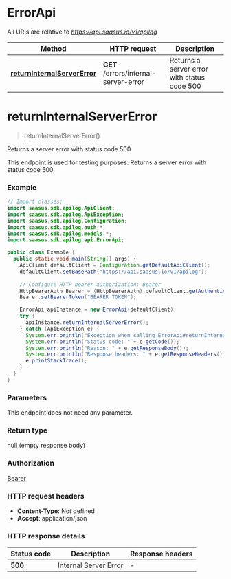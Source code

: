 # ErrorApi

All URIs are relative to *https://api.saasus.io/v1/apilog*

| Method | HTTP request | Description |
|------------- | ------------- | -------------|
| [**returnInternalServerError**](ErrorApi.md#returnInternalServerError) | **GET** /errors/internal-server-error | Returns a server error with status code 500 |


<a id="returnInternalServerError"></a>
# **returnInternalServerError**
> returnInternalServerError()

Returns a server error with status code 500

This endpoint is used for testing purposes. Returns a server error with status code 500. 

### Example
```java
// Import classes:
import saasus.sdk.apilog.ApiClient;
import saasus.sdk.apilog.ApiException;
import saasus.sdk.apilog.Configuration;
import saasus.sdk.apilog.auth.*;
import saasus.sdk.apilog.models.*;
import saasus.sdk.apilog.api.ErrorApi;

public class Example {
  public static void main(String[] args) {
    ApiClient defaultClient = Configuration.getDefaultApiClient();
    defaultClient.setBasePath("https://api.saasus.io/v1/apilog");
    
    // Configure HTTP bearer authorization: Bearer
    HttpBearerAuth Bearer = (HttpBearerAuth) defaultClient.getAuthentication("Bearer");
    Bearer.setBearerToken("BEARER TOKEN");

    ErrorApi apiInstance = new ErrorApi(defaultClient);
    try {
      apiInstance.returnInternalServerError();
    } catch (ApiException e) {
      System.err.println("Exception when calling ErrorApi#returnInternalServerError");
      System.err.println("Status code: " + e.getCode());
      System.err.println("Reason: " + e.getResponseBody());
      System.err.println("Response headers: " + e.getResponseHeaders());
      e.printStackTrace();
    }
  }
}
```

### Parameters
This endpoint does not need any parameter.

### Return type

null (empty response body)

### Authorization

[Bearer](../README.md#Bearer)

### HTTP request headers

 - **Content-Type**: Not defined
 - **Accept**: application/json

### HTTP response details
| Status code | Description | Response headers |
|-------------|-------------|------------------|
| **500** | Internal Server Error |  -  |

